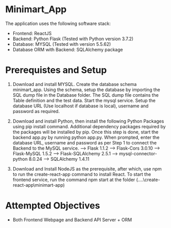 # Minimart_App

The application uses the following software stack:
- Frontend: ReactJS
- Backend: Python Flask (Tested with Python version 3.7.2)
- Database: MYSQL (Tested with version 5.5.62)
- Database ORM with Backend: SQLAlchemy package

# Prerequistes and Setup
1. Download and install MYSQL. Create the database schema minimart_app. Using the schema, setup the database by importing the SQL dump file in the Database folder. The SQL dump file contains the Table definition and the test data. Start the mysql service. Setup the database URL (Use localhost if database is local), username and password as required.

2. Download and install Python, then install the following Python Packages using pip install command. Additional dependency packages required by the packages will be installed by pip. Once this step is done, start the backend app.py by running python app.py. When prompted, enter the database URL, username and password as per Step 1 to connect the Backend to the MySQL service.
--> Flask                  1.1.2
--> Flask-Cors             3.0.10
--> Flask-MySQL            1.5.2
--> Flask-SQLAlchemy       2.5.1
--> mysql-connector-python 8.0.24
--> SQLAlchemy             1.4.11

3. Download and Install NodeJS as the prerequisite, after which, use npm to run the create-react-app command to install React. To start the frontend service, run the command npm start at the folder (....\create-react-app\minimart-app)

# Attempted Objectives
- Both Frontend Webpage and Backend API Server + ORM
